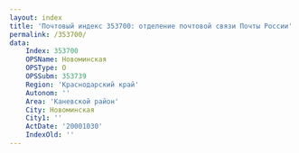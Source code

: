 ```yaml
---
layout: index
title: 'Почтовый индекс 353700: отделение почтовой связи Почты России'
permalink: /353700/
data:
    Index: 353700
    OPSName: Новоминская
    OPSType: О
    OPSSubm: 353739
    Region: 'Краснодарский край'
    Autonom: ''
    Area: 'Каневской район'
    City: Новоминская
    City1: ''
    ActDate: '20001030'
    IndexOld: ''
---
```

